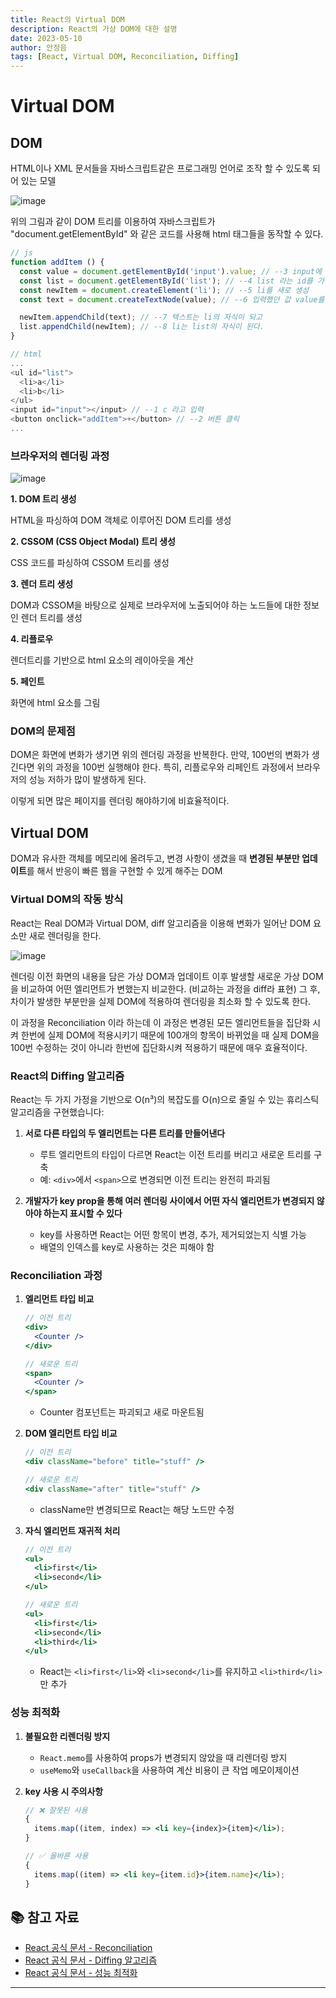```yaml
---
title: React의 Virtual DOM
description: React의 가상 DOM에 대한 설명
date: 2023-05-10
author: 안정음
tags: [React, Virtual DOM, Reconciliation, Diffing]
---
```


# Virtual DOM

## DOM

HTML이나 XML 문서들을 자바스크립트같은 프로그래밍 언어로 조작 할 수 있도록 되어 있는 모델

![image](https://user-images.githubusercontent.com/77143425/236994233-58c3ebf8-2ce8-4c36-824c-3aeeaf909679.png)

위의 그림과 같이 DOM 트리를 이용하여 자바스크립트가 "document.getElementById" 와 같은 코드를 사용해 html 태그들을 동작할 수 있다.

```js
// js
function addItem () {
  const value = document.getElementById('input').value; // --3 input에 입력한 'c'가 value에 저장
  const list = document.getElementById('list'); // --4 list 라는 id를 가진 element를 list로 저장
  const newItem = document.createElement('li'); // --5 li를 새로 생성
  const text = document.createTextNode(value); // --6 입력했던 값 value를 text로 생성

  newItem.appendChild(text); // --7 텍스트는 li의 자식이 되고
  list.appendChild(newItem); // --8 li는 list의 자식이 된다.
}

// html
...
<ul id="list">
  <li>a</li>
  <li>b</li>
</ul>
<input id="input"></input> // --1 c 라고 입력
<button onclick="addItem">+</button> // --2 버튼 클릭
...
```

### 브라우저의 렌더링 과정

![image](https://user-images.githubusercontent.com/77143425/236995194-113d7683-1149-409e-825f-185ac1826a9b.png)

**1. DOM 트리 생성**

HTML을 파싱하여 DOM 객체로 이루어진 DOM 트리를 생성

**2. CSSOM (CSS Object Modal) 트리 생성**

CSS 코드를 파싱하여 CSSOM 트리를 생성

**3. 렌더 트리 생성**

DOM과 CSSOM을 바탕으로 실제로 브라우저에 노출되어야 하는 노드들에 대한 정보인 렌더 트리를 생성

**4. 리플로우**

렌더트리를 기반으로 html 요소의 레이아웃을 계산

**5. 페인트**

화면에 html 요소를 그림

### DOM의 문제점

DOM은 화면에 변화가 생기면 위의 렌더링 과정을 반복한다. 만약, 100번의 변화가 생긴다면 위의 과정을 100번 실행해야 한다. 특히, 리플로우와 리페인트 과정에서 브라우저의 성능 저하가 많이 발생하게 된다.

이렇게 되면 많은 페이지를 렌더링 해야하기에 비효율적이다.

## Virtual DOM

DOM과 유사한 객체를 메모리에 올려두고, 변경 사항이 생겼을 때 **변경된 부분만 업데이트**를 해서 반응이 빠른 웹을 구현할 수 있게 해주는 DOM

### Virtual DOM의 작동 방식

React는 Real DOM과 Virtual DOM, diff 알고리즘을 이용해 변화가 일어난 DOM 요소만 새로 렌더링을 한다.

![image](https://github.com/Jeongeum/test/assets/77143425/04920dbf-9ceb-4985-a428-3b82b3a3cbab)

렌더링 이전 화면의 내용을 담은 가상 DOM과 업데이트 이후 발생할 새로운 가상 DOM을 비교하여 어떤 엘리먼트가 변했는지 비교한다. (비교하는 과정을 diff라 표현) 그 후, 차이가 발생한 부분만을 실제 DOM에 적용하여 렌더링을 최소화 할 수 있도록 한다.

이 과정을 Reconciliation 이라 하는데 이 과정은 변경된 모든 엘리먼트들을 집단화 시켜 한번에 실제 DOM에 적용시키기 때문에 100개의 항목이 바뀌었을 때 실제 DOM을 100번 수정하는 것이 아니라 한번에 집단화시켜 적용하기 때문에 매우 효율적이다.

### React의 Diffing 알고리즘

React는 두 가지 가정을 기반으로 O(n³)의 복잡도를 O(n)으로 줄일 수 있는 휴리스틱 알고리즘을 구현했습니다:

1. **서로 다른 타입의 두 엘리먼트는 다른 트리를 만들어낸다**

   - 루트 엘리먼트의 타입이 다르면 React는 이전 트리를 버리고 새로운 트리를 구축
   - 예: `<div>`에서 `<span>`으로 변경되면 이전 트리는 완전히 파괴됨

2. **개발자가 key prop을 통해 여러 렌더링 사이에서 어떤 자식 엘리먼트가 변경되지 않아야 하는지 표시할 수 있다**
   - key를 사용하면 React는 어떤 항목이 변경, 추가, 제거되었는지 식별 가능
   - 배열의 인덱스를 key로 사용하는 것은 피해야 함

### Reconciliation 과정

1. **엘리먼트 타입 비교**

   ```jsx
   // 이전 트리
   <div>
     <Counter />
   </div>

   // 새로운 트리
   <span>
     <Counter />
   </span>
   ```

   - Counter 컴포넌트는 파괴되고 새로 마운트됨

2. **DOM 엘리먼트 타입 비교**

   ```jsx
   // 이전 트리
   <div className="before" title="stuff" />

   // 새로운 트리
   <div className="after" title="stuff" />
   ```

   - className만 변경되므로 React는 해당 노드만 수정

3. **자식 엘리먼트 재귀적 처리**

   ```jsx
   // 이전 트리
   <ul>
     <li>first</li>
     <li>second</li>
   </ul>

   // 새로운 트리
   <ul>
     <li>first</li>
     <li>second</li>
     <li>third</li>
   </ul>
   ```

   - React는 `<li>first</li>`와 `<li>second</li>`를 유지하고 `<li>third</li>`만 추가

### 성능 최적화

1. **불필요한 리렌더링 방지**

   - `React.memo`를 사용하여 props가 변경되지 않았을 때 리렌더링 방지
   - `useMemo`와 `useCallback`을 사용하여 계산 비용이 큰 작업 메모이제이션

2. **key 사용 시 주의사항**

   ```jsx
   // ❌ 잘못된 사용
   {
     items.map((item, index) => <li key={index}>{item}</li>);
   }

   // ✅ 올바른 사용
   {
     items.map((item) => <li key={item.id}>{item.name}</li>);
   }
   ```

## 📚 참고 자료

- [React 공식 문서 - Reconciliation](https://react.dev/learn/preserving-and-resetting-state)
- [React 공식 문서 - Diffing 알고리즘](https://react.dev/learn/render-and-commit)
- [React 공식 문서 - 성능 최적화](https://react.dev/learn/render-and-commit#step-3-react-commits-changes-to-the-dom)

---
